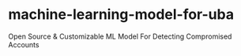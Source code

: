 # machine-learning-model-for-uba
Open Source &amp; Customizable ML Model For Detecting Compromised Accounts 
